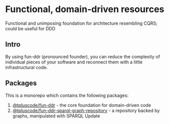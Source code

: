 # Functional, domain-driven resources
Functional and unimposing foundation for architecture resembling CQRS; could be useful for DDD

## Intro

By using fun-ddr (pronounced founder), you can reduce the complexity of individual pieces of your
software and reconnect them with a little infrastructural code.

## Packages

This is a monorepo which contains the following packages:

1. [@tpluscode/fun-ddr](packages/core) - the core foundation for domain-driven code
1. [@tpluscode/fun-ddr-sparql-graph-repository](packages/sparql-graph-repository) - a repository backed by graphs, manipulated with SPARQL Update
